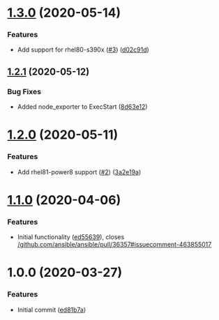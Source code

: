# [1.3.0](https://github.com/mongodb-ansible-roles/ansible-role-node-exporter/compare/v1.2.1...v1.3.0) (2020-05-14)


### Features

* Add support for rhel80-s390x ([#3](https://github.com/mongodb-ansible-roles/ansible-role-node-exporter/issues/3)) ([d02c91d](https://github.com/mongodb-ansible-roles/ansible-role-node-exporter/commit/d02c91d60a115734e119df0bc6b283386c9e2945))

## [1.2.1](https://github.com/mongodb-ansible-roles/ansible-role-node-exporter/compare/v1.2.0...v1.2.1) (2020-05-12)


### Bug Fixes

* Added node_exporter to ExecStart ([8d63e12](https://github.com/mongodb-ansible-roles/ansible-role-node-exporter/commit/8d63e1210eeab8533bbda20604d9e26bb8902ca7))

# [1.2.0](https://github.com/mongodb-ansible-roles/ansible-role-node-exporter/compare/v1.1.0...v1.2.0) (2020-05-11)


### Features

* Add rhel81-power8 support ([#2](https://github.com/mongodb-ansible-roles/ansible-role-node-exporter/issues/2)) ([3a2e19a](https://github.com/mongodb-ansible-roles/ansible-role-node-exporter/commit/3a2e19a8e7d548381413bd3db2295e18e30fa2d2))

# [1.1.0](https://github.com/mongodb-ansible-roles/ansible-role-node-exporter/compare/v1.0.0...v1.1.0) (2020-04-06)


### Features

* Initial functionality ([ed55639](https://github.com/mongodb-ansible-roles/ansible-role-node-exporter/commit/ed556395aee6473d3b464f63b0ab115970d46484)), closes [/github.com/ansible/ansible/pull/36357#issuecomment-463855017](https://github.com//github.com/ansible/ansible/pull/36357/issues/issuecomment-463855017)

# 1.0.0 (2020-03-27)


### Features

* Initial commit ([ed81b7a](https://github.com/mongodb-ansible-roles/ansible-role-node-exporter/commit/ed81b7aa50084daa94608f62462c56998b48977c))
